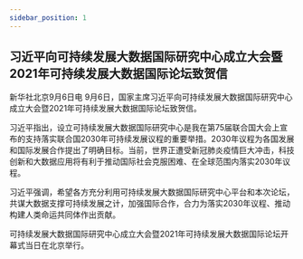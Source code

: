 ```yaml
---
sidebar_position: 1
---
```


## 习近平向可持续发展大数据国际研究中心成立大会暨2021年可持续发展大数据国际论坛致贺信
新华社北京9月6日电 9月6日，国家主席习近平向可持续发展大数据国际研究中心成立大会暨2021年可持续发展大数据国际论坛致贺信。

习近平指出，设立可持续发展大数据国际研究中心是我在第75届联合国大会上宣布的支持落实联合国2030年可持续发展议程的重要举措。2030年议程为各国发展和国际发展合作提出了明确目标。当前，世界正遭受新冠肺炎疫情巨大冲击，科技创新和大数据应用将有利于推动国际社会克服困难、在全球范围内落实2030年议程。

习近平强调，希望各方充分利用可持续发展大数据国际研究中心平台和本次论坛，共谋大数据支撑可持续发展之计，加强国际合作，合力为落实2030年议程、推动构建人类命运共同体作出贡献。

可持续发展大数据国际研究中心成立大会暨2021年可持续发展大数据国际论坛开幕式当日在北京举行。

